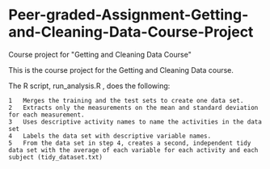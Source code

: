 # Peer-graded-Assignment-Getting-and-Cleaning-Data-Course-Project
Course project for "Getting and Cleaning Data Course"

This is the course project for the Getting and Cleaning Data course. 

The R script, run_analysis.R , does the following:

	1	Merges the training and the test sets to create one data set.
	2	Extracts only the measurements on the mean and standard deviation for each measurement.
	3	Uses descriptive activity names to name the activities in the data set
	4	Labels the data set with descriptive variable names.
	5	From the data set in step 4, creates a second, independent tidy data set with the average of each variable for each activity and each subject (tidy_dataset.txt)
